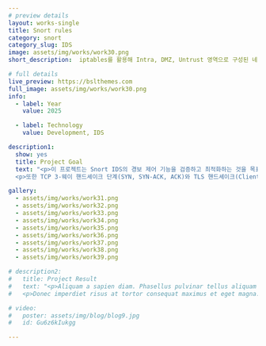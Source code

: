 ```yaml
---
# preview details
layout: works-single
title: Snort rules
category: snort 
category_slug: IDS
image: assets/img/works/work30.png
short_description:  iptables를 활용해 Intra, DMZ, Untrust 영역으로 구성된 네트워크 환경에서 다양한 보안 정책(기본 DROP 설정, 상태기반 정책, 특정 서비스 접근 허용 등)을 스크립트로 구현하여 트래픽을 제어하는 방화벽 시스템 구축 프로젝트를 설명한 자료입니다.

# full details
live_preview: https://bslthemes.com
full_image: assets/img/works/work30.png
info:
  - label: Year
    value: 2025

  - label: Technology
    value: Development, IDS

description1:
  show: yes
  title: Project Goal
  text: "<p>이 프로젝트는 Snort IDS의 경보 제어 기능을 검증하고 최적화하는 것을 목표로 하여 threshold, limit, both 세 가지 옵션을 비교와 분석하여 과도한 로그 생성은 억제하는 설정 방법을 찾아냅니다. </p>
  <p>또한 TCP 3-웨이 핸드셰이크 단계(SYN, SYN-ACK, ACK)와 TLS 핸드셰이크(Client Hello, Server Hello)를 정확히 탐지하는 룰을 작성하고 이를 NAT 서버와 Host-Only 네트워크가 결합된 가상 환경에서 실제 트래픽 흐름으로 확인하고 IDS 운영 시 흔히 발생하는 알람 과다(노이즈) 문제를 해결하고 나아가 로그 관리와 성능 안정성까지 고려한 실용적인 룰 튜닝 전략을 도출하는 것이 이 프로젝트의 목적입니다.</p>"

gallery:
  - assets/img/works/work31.png
  - assets/img/works/work32.png
  - assets/img/works/work33.png
  - assets/img/works/work34.png
  - assets/img/works/work35.png
  - assets/img/works/work36.png
  - assets/img/works/work37.png
  - assets/img/works/work38.png
  - assets/img/works/work39.png

# description2:
#   title: Project Result
#   text: "<p>Aliquam a sapien diam. Phasellus pulvinar tellus aliquam eleifend consectetur. Sed bibendum leo quis rutrum aliquetmorbi.</p>
#   <p>Donec imperdiet risus at tortor consequat maximus et eget magna. Cras ornare sagittis augue, id sollicitudin justo tristique ut. Nullam ex enim, euismod vel bibendum ultrices, fringilla vel eros. Donec euismod leo lectus, et euismod metus euismod sed. Quisque quis suscipit ipsum, at pellentesque velit. Duis a congue sem.</p>"

# video:
#   poster: assets/img/blog/blog9.jpg
#   id: Gu6z6kIukgg

---
```

